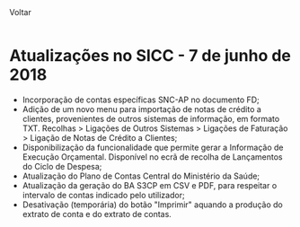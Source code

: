 <div style="width:100%; height:30px"><span onclick="loadUpgrades(['btnMenu'], event)" class="voltar">Voltar</span></div>

# Atualizações no SICC - 7 de junho de 2018

- Incorporação de contas específicas SNC-AP no documento FD;
- Adição de um novo menu para importação de notas de crédito a clientes, provenientes de outros sistemas de informação, em formato TXT. Recolhas > Ligações de Outros Sistemas > Ligações de Faturação > Ligação de Notas de Crédito a Clientes;
- Disponibilização da funcionalidade que permite gerar a Informação de Execução Orçamental. Disponível no ecrã de recolha de Lançamentos do Ciclo de Despesa;
- Atualização do Plano de Contas Central do Ministério da Saúde;
- Atualização da geração do BA S3CP em CSV e PDF, para respeitar o intervalo de contas indicado pelo utilizador;
- Desativação (temporária) do botão "Imprimir" aquando a produção do extrato de conta e do extrato de contas.
